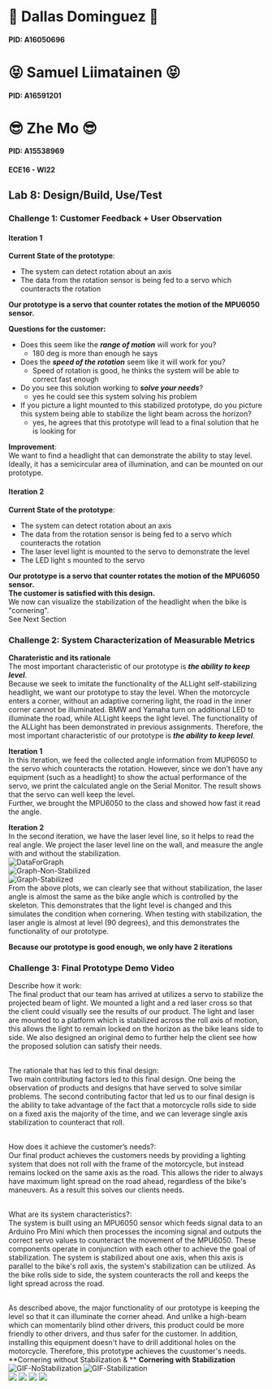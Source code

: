 # :monocle_face: Dallas Dominguez :monocle_face:
#### PID: A16050696
# :stuck_out_tongue_closed_eyes: Samuel Liimatainen :stuck_out_tongue_closed_eyes:
#### PID: A16591201
# :sunglasses: Zhe Mo :sunglasses:
#### PID: A15538969

#### ECE16 - WI22


## Lab 8: Design/Build, Use/Test

### Challenge 1: Customer Feedback + User Observation  
#### Iteration 1  
**Current State of the prototype**:  
- The system can detect rotation about an axis  
- The data from the rotation sensor is being fed to a servo which counteracts the rotation  

**Our prototype is a servo that counter rotates the motion of the MPU6050 sensor.**  

**Questions for the customer:**  
- Does this seem like the ___range of motion___ will work for you?  
  - 180 deg is more than enough he says  
- Does the ___speed of the rotation___ seem like it will work for you?  
  - Speed of rotation is good, he thinks the system will be able to correct fast enough  
- Do you see this solution working to ___solve your needs___?  
  - yes he could see this system solving his problem  
- If you picture a light mounted to this stabilized prototype, do you picture this system being able to stabilize the light beam across the horizon?  
  - yes, he agrees that this prototype will lead to a final solution that he is looking for  

**Improvement**:  
We want to find a headlight that can demonstrate the ability to stay level. Ideally, it has a semicircular area of illumination, and can be mounted on our prototype.  
 
#### Iteration 2  
**Current State of the prototype**:  
- The system can detect rotation about an axis  
- The data from the rotation sensor is being fed to a servo which counteracts the rotation  
- The laser level light is mounted to the servo to demonstrate the level  
- The LED light s mounted to the servo  


**Our prototype is a servo that counter rotates the motion of the MPU6050 sensor.**  
**The customer is satisfied with this design.**  
We now can visualize the stabilization of the headlight when the bike is "cornering".  
See Next Section  

  
### Challenge 2: System Characterization of Measurable Metrics  
**Charateristic and its rationale**  
The most important characteristic of our prototype is ___the ability to keep level___.  
Because we seek to imitate the functionality of the ALLight self-stabilizing headlight, we want our prototype to stay the level. When the motorcycle enters a corner, without an adaptive cornering light, the road in the inner corner cannot be illuminated. BMW and Yamaha turn on additional LED to illuminate the road, while ALLight keeps the light level. The functionality of the ALLight has been demonstrated in previous assignments. Therefore, the most important characteristic of our prototype is ___the ability to keep level___.  


**Iteration 1**   
In this iteration, we feed the collected angle information from MUP6050 to the servo which counteracts the rotation. However, since we don't have any equipment (such as a headlight) to show the actual performance of the servo, we print the calculated angle on the Serial Monitor. The result shows that the servo can well keep the level.  
Further, we brought the MPU6050 to the class and showed how fast it read the angle.  

**Iteration 2**  
In the second iteration, we have the laser level line, so it helps to read the real angle. We project the laser level line on the wall, and measure the angle with and without the stabilization.  
![DataForGraph](https://user-images.githubusercontent.com/55855534/158011065-bf23520b-f63b-43dd-b939-f555abc626e5.png)  
![Graph-Non-Stabilized](https://user-images.githubusercontent.com/55855534/158011071-39acd2b5-bd93-41e8-bc4e-b81a52ce43fa.png)  
![Graph-Stabilized](https://user-images.githubusercontent.com/55855534/158011075-5fa60de5-f879-42b4-b62a-dd20d3838f5d.png)  
From the above plots, we can clearly see that without stabilization, the laser angle is almost the same as the bike angle which is controlled by the skeleton. This demonstrates that the light level is changed and this simulates the condition when cornering. When testing with stabilization, the laser angle is almost at level (90 degrees), and this demonstrates the functionality of our prototype.  

**Because our prototype is good enough, we only have 2 iterations**  


### Challenge 3: Final Prototype Demo Video  

Describe how it work:<br>
The final product that our team has arrived at utilizes a servo to stabilize the projected beam of light. We mounted a light and a red laser cross so that the client could visually see the results of our product. The light and laser are mounted to a platform which is stabilized across the roll axis of motion, this allows the light to remain locked on the horizon as the bike leans side to side. We also designed an original demo to further help the client see how the proposed solution can satisfy their needs. <br><br>

The rationale that has led to this final design:<br>
Two main contributing factors led to this final design. One being the observation of products and designs that have served to solve similar problems. The second contributing factor that led us to our final design is the ability to take advantage of the fact that a motorcycle rolls side to side on a fixed axis the majority of the time, and we can leverage single axis stabilization to counteract that roll. <br><br>

How does it achieve the customer’s needs?:<br>
Our final product achieves the customers needs by providing a lighting system that does not roll with the frame of the motorcycle, but instead remains locked on the same axis as the road. This allows the rider to always have maximum light spread on the road ahead, regardless of the bike's maneuvers. As a result this solves our clients needs. <br><br>

What are its system characteristics?:<br>
The system is built using an MPU6050 sensor which feeds signal data to an Arduino Pro Mini which then processes the incoming signal and outputs the correct servo values to counteract the movement of the MPU6050. These components operate in conjunction with each other to achieve the goal of stabilization. The system is stabilized about one axis, when this axis is parallel to the bike's roll axis, the system's stabilization can be utilized. As the bike rolls side to side, the system counteracts the roll and keeps the light spread across the road. <br><br>

As described above, the major functionality of our prototype is keeping the level so that it can illuminate the corner ahead. And unlike a high-beam which can momentarily blind other drivers, this product could be more friendly to other drivers, and thus safer for the customer. In addition, installing this equipment doesn't have to drill additional holes on the motorcycle. Therefore, this prototype achieves the cuustomer's needs.  
**Cornering without Stabilization & ** **Cornering with Stabilization**  
![GIF-NoStabilization](https://user-images.githubusercontent.com/55855534/158012573-f5a1320e-26a7-4203-9075-c3c51b708da7.gif)
![GIF-Stabilization](https://user-images.githubusercontent.com/55855534/158012614-ae318d4a-f2bc-4e53-941e-7a77c7a30945.gif)  
![](Fig/DemoFront.jpg)
![](Fig/DemoSide1.jpg)
![](Fig/DemoSide2.jpg)
![](Fig/DemoTop.jpg)

